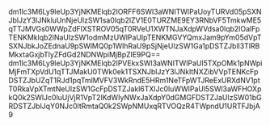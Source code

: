 dm1lc3M6Ly9leUp3YjNKMElqb2lORFF6SWl3aWNITWlPaUoyTURVd05pSXNJblJzY3lJNkluUnNjeUlzSW1sa0lqb2lZV1E0TURZME9EY3RNbVF5TmkwME5qTTJMVGs0WWpZdFlXSTROV05qT0RVeU1XWTNJaXdpWVdsa0lqb2lOalFpTENKMklqb2lNaUlzSW1odmMzUWlPaUlpTENKMGVYQmxJam9pYm05dVpTSXNJbkJoZEdnaU9pSWlMQ0p1WlhRaU9pSjNjeUlzSW1Ga1pDSTZJbll3TlRBMkxtaGxjbTlyZFdGd2NDNWpiMjBpZlE9PQ==
dm1lc3M6Ly9leUp3YjNKMElqb2lPVEkxSWl3aWNITWlPaUl5TXpOMk1pNWpiMjFmTXpVdU1qTTJMakU0TWk0ek1TSXNJblJzY3lJNkltNXZibVVpTENKcFpDSTZJbUZqT1RJd1pqTmlMVFV3WkRndE5HRm1NeTFpWTJReExURXdNV1ptT0RkaVpXTmtNeUlzSW1GcFpDSTZJakl6TXlJc0luWWlPaUl5SWl3aWFHOXpkQ0k2SWlJc0luUjVjR1VpT2lKdWIyNWxJaXdpY0dGMGFDSTZJaUlzSW01bGRDSTZJblJqY0NJc0ltRmtaQ0k2SWpNMUxqRTVOQzR4TWpndU1URTFJbjA9
